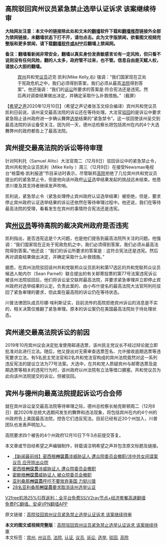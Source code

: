  <h2>高院驳回宾州议员紧急禁止选举认证诉求 该案继续待审</h2> <p class="notice"><b>大陆网友注意：本文中的链接除此处和文末的<a href="https://github.com/bannedbook/fanqiang" >翻墙</a>软件下载和<a href="https://github.com/killgcd/justmysocks/blob/master/README.md">翻墙推荐</a>链接外全部为禁网链接，未翻墙状态下打不开，请勿点击。此为文字版禁闻，欲看图文视频完整版和更多禁闻，请下载<a href="https://github.com/bannedbook/fanqiang">翻墙软件或APP</a>后翻墙上禁闻网。</p><p>备注：翻墙看新闻非常安全，翻墙以真实身份发表敏感言论有一定风险，但只看不说则没有任何风险，翻的人太多，政府管不过来，也不管。信息自由是天赋人权，请放心大胆的翻墙。</b></p>  <div class="entry"> <figure><figcaption><a href="https://www.bannedbook.org/bnews/tag/%E5%AE%BE%E5%B7%9E/" class="st_tag internal_tag" rel="tag" title="标签 宾州 下的日志">宾州</a>共和党<a href="https://www.bannedbook.org/bnews/tag/%e8%ae%ae%e5%91%98/" class="st_tag internal_tag" rel="tag" title="标签 议员 下的日志">议员</a>迈克·凯利(Mike Kelly,右) 强调：“我们国家现在正处于宪政危机之中，我们必须得到答案，我们必须从最高<a href="https://www.bannedbook.org/bnews/tag/%e6%b3%95%e9%99%a2/" class="st_tag internal_tag" rel="tag" title="标签 法院 下的日志">法院</a>得到答案”。他还强调：“我们的<a href="https://www.bannedbook.org/bnews/tag/%E8%AF%89%E8%AE%BC/" class="st_tag internal_tag" rel="tag" title="标签 诉讼 下的日志">诉讼</a>所要求的答案是:符合宪法还是违宪。然后再对调查结果做出决定，并确定采取什么补救措施。”（截屏）</figcaption></figure> <p>【<span class='wp_keywordlink_affiliate'><a href="https://www.soundofhope.org" title="希望之声" target="_blank">希望之声</a></span>2020年12月10日】（希望之声记者张玉文综合编译）宾州共和党议员凯利日前说，该州呈交最高法院的诉讼还在等待处理。大法官<a href="https://www.bannedbook.org/bnews/tag/%E9%A9%B3%E5%9B%9E/" class="st_tag internal_tag" rel="tag" title="标签 驳回 下的日志">驳回</a>的是诉讼中要求紧急阻止该州政府进一步确认舞弊<a href="https://www.bannedbook.org/bnews/tag/%e9%80%89%e4%b8%be/" class="st_tag internal_tag" rel="tag" title="标签 选举 下的日志">选举</a>结果的“紧急禁令”。这一驳回使该州呈交到最高法院的诉讼备受关注，因为同一天，德州总检察长把包括宾州在内的4个大选舞弊州的政府都告上了最高法院。</p> <h2>宾州提交最高法院的诉讼等待审理</h2> <p>针对阿利托（Samuel Alito）大法官周二（12月8日）驳回诉讼中的紧急禁止令，宾州共和党众议员凯利（Mike Kelly ）周三（12月9日）在接受Newsmax电视台“格雷格·凯利报道”节目采访时表示，尽管联邦<a href="https://www.bannedbook.org/bnews/tag/%e9%ab%98%e9%99%a2/" class="st_tag internal_tag" rel="tag" title="标签 高院 下的日志">高院</a>拒绝了几位宾州共和党议员提出的的紧急禁止令，但是他向该州政府<a href="https://www.bannedbook.org/bnews/tag/%E8%AE%A4%E8%AF%81/" class="st_tag internal_tag" rel="tag" title="标签 认证 下的日志">认证</a>选举结果发起的挑战远未结束。他恳求川普及其支持者继续发声吹哨。</p>  <p>凯利说，紧急禁止令（紧急处理停止宾州政府认证选举结果）被拒绝，但是，要求停止宾州政府认证选举结果的诉讼还依然在等待审理过程中。他还说，我们在等待最高法院的受理，看看发生在宾州的事情符合宪法还是违宪。</p> <h2>宾<a href="https://www.bannedbook.org/bnews/tag/%e5%b7%9e%e8%ae%ae%e5%91%98/" class="st_tag internal_tag" rel="tag" title="标签 州议员 下的日志">州议员</a>等待高院的裁决宾州政府是否违宪</h2> <p>凯利指出，是否违宪这是个大问题，也是他们提告到最高法院所关注的问题。他强调：“我们国家现在正处于宪政危机之中，我们必须得到答案，我们必须从最高法院得到答案。”他还说：“我们的诉讼所要求的答案是：这符合宪法还是违宪。然后再对调查结果做出决定，并确定采取什么补救措施。”</p>  <p>据悉，在宾州法院驳回该州共和党联邦众议员凯利和第17选区的共和党联邦众议员候选人帕内尔（Sean Parnell）联合提出的有关邮寄投票的第77号法案违宪诉讼被该州法院驳回后，他们将诉讼呈交联邦最高法院，并要求紧急审理并立即停止宾州政府对选举结果的认定。负责此案的、由小布什提名的最高法院大法官阿利托驳回了紧急审理的要求，但此案在最高院的诉讼仍在等待状态。</p> <p>川普法律团队成员珍娜·埃利斯证实，目前流传的高院拒绝宾州诉讼的消息是不实的，相关决策仅推翻了紧急审理。原本的诉讼案仍在美国最高法院处于待处理状态。</p>  <h2>宾州递交最高法院诉讼的前因</h2> <p>2019年10月宾州议会决定批准使用邮递选票，该州民主党议长不经过辩论就立即批准对此进行立法。随后，他又提出对无需审查选票签名、允许接收逾期选票等违宪要求立法。有5名民主党法官和2名共和党法官构成的宾州法院竟然对这一系列违反宪法的提议立法为77号法案。大选中，在共和党人质疑宾州与邮寄选票及逾期选票等相关的违宪行为时，该州政府以州法院有立法等借口搪塞。共和党议员为此向该州法院提交的诉讼，但被驳回。</p> <h2>宾州与德州向最高法院提起诉讼巧合会师</h2> <p>就在宾州诉讼呈交最高法院等待审理之际，德州总检察长帕克斯顿周二（12月8日）就2020年总统大选期间发生的舞弊和违法现象，将包括宾州在内的4个州的州政府告上美国最高法院，控告它们违反宪法。目前已经有近20个州加入，川普团队也发表声明加入。</p>  <p>高院要求四个被告的4个州政府12月10日下午3点前提交答复。</p> <p>本文章或节目经希望之声编辑制作，转载请注明希望之声并包含原文标题及链接。</p> <ul class='op-related-articles' title='相关阅读'> <li><a href='https://www.bannedbook.org/bnews/bannedvideo/20201210/1445406.html' target='_blank'>【新闻最前线】密西根<b>州议员</b>涉威胁证人 遭众院委员会撤职/涉中共女间谍案议员 应开除出众院</a></li> <li><a href='https://www.bannedbook.org/bnews/taiwannews/20201210/1445285.html' target='_blank'>密西根<b>州议员</b>涉威胁证人 遭众院委员会撤职</a></li> <li><a href='https://www.bannedbook.org/bnews/cnnews/20201210/1445179.html' target='_blank'>密歇根<b>州议员</b>威胁证人 被众院委员会撤职</a></li> <li><a href='https://www.bannedbook.org/bnews/bannedvideo/20201209/1444389.html' target='_blank'>亚利桑那<b>州议员</b>呼吁不要放弃美国 力挺川普</a></li> <li><a href='https://www.bannedbook.org/bnews/comments/20201208/1444074.html' target='_blank'>28名亚利桑那<b>州议员</b>要求取消该州选举认证</a></li> </ul> <p class="texttj"> <a href="https://github.com/bannedbook/fanqiang/wiki/V2ray%E6%9C%BA%E5%9C%BA" target="_blank">V2free机场25%引荐返利：全平台免费SS/V2ray节点+经济套餐高速翻墙</a><br/> <a href="https://github.com/bannedbook/fanqiang/wiki/%E7%A6%81%E9%97%BB%E7%BD%91%E5%AE%89%E5%8D%93%E7%BF%BB%E5%A2%99%E6%96%B0%E9%97%BBAPP" target="_blank">免费PC翻墙、安卓VPN翻墙APP</a></p><p>原文链接：<a class="src_link"  href="https://www.soundofhope.org/post/452398" target="_blank">高院驳回宾州议员紧急禁止选举认证诉求 该案继续待审</a></p><a name='sharetosocial'></a>       <div><b>本文的图文或视频完整版</b>：<a href='https://www.bannedbook.org/bnews/comments/20201211/1445598.html'>高院驳回宾州议员紧急禁止选举认证诉求 该案继续待审</a></div>  </div><!--END ENTRY--> <div class="postfooter"> <div>本文标签：<a href="https://www.bannedbook.org/bnews/tag/%E5%AE%BE%E5%B7%9E/" rel="tag">宾州</a>, <a href="https://www.bannedbook.org/bnews/tag/%e5%b7%9e%e8%ae%ae%e5%91%98/" rel="tag">州议员</a>, <a href="https://www.bannedbook.org/bnews/tag/%e6%b3%95%e9%99%a2/" rel="tag">法院</a>, <a href="https://www.bannedbook.org/bnews/tag/%E8%AE%A4%E8%AF%81/" rel="tag">认证</a>, <a href="https://www.bannedbook.org/bnews/tag/%e8%ae%ae%e5%91%98/" rel="tag">议员</a>, <a href="https://www.bannedbook.org/bnews/tag/%E8%AF%89%E8%AE%BC/" rel="tag">诉讼</a>, <a href="https://www.bannedbook.org/bnews/tag/%e9%80%89%e4%b8%be/" rel="tag">选举</a>, <a href="https://www.bannedbook.org/bnews/tag/%E9%A9%B3%E5%9B%9E/" rel="tag">驳回</a>, <a href="https://www.bannedbook.org/bnews/tag/%e9%ab%98%e9%99%a2/" rel="tag">高院</a></div>  </div><!--END POSTFOOTER--> 